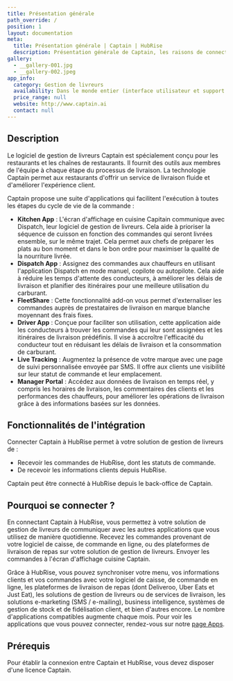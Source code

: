 ```yaml
---
title: Présentation générale
path_override: /
position: 1
layout: documentation
meta:
  title: Présentation générale | Captain | HubRise
  description: Présentation générale de Captain, les raisons de connecter votre caisse à HubRise et fonctionnalités de l'intégration avec HubRise. Synchronisez les données entre logiciel de caisse et applications.
gallery:
  - __gallery-001.jpg
  - __gallery-002.jpeg
app_info:
  category: Gestion de livreurs
  availability: Dans le monde entier (interface utilisateur et support en anglais)
  price_range: null
  website: http://www.captain.ai
  contact: null
---
```


## Description

Le logiciel de gestion de livreurs Captain est spécialement conçu pour les restaurants et les chaînes de restaurants.
Il fournit des outils aux membres de l'équipe à chaque étape du processus de livraison. La technologie Captain permet aux restaurants d'offrir un service de livraison fluide et d'améliorer l'expérience client.

Captain propose une suite d'applications qui facilitent l'exécution à toutes les étapes du cycle de vie de la commande :

- **Kitchen App** : L'écran d'affichage en cuisine Capitain communique avec Dispatch, leur logiciel de gestion de livreurs. Cela aide à prioriser la séquence de cuisson en fonction des commandes qui seront livrées ensemble, sur le même trajet. Cela permet aux chefs de préparer les plats au bon moment et dans le bon ordre pour maximiser la qualité de la nourriture livrée.
- **Dispatch App** : Assignez des commandes aux chauffeurs en utilisant l'application Dispatch en mode manuel, copilote ou autopilote. Cela aide à réduire les temps d'attente des conducteurs, à améliorer les délais de livraison et planifier des itinéraires pour une meilleure utilisation du carburant.
- **FleetShare** : Cette fonctionnalité add-on vous permet d'externaliser les commandes auprès de prestataires de livraison en marque blanche moyennant des frais fixes.
- **Driver App** : Conçue pour faciliter son utilisation, cette application aide les conducteurs à trouver les commandes qui leur sont assignées et les itinéraires de livraison prédéfinis. Il vise à accroître l'efficacité du conducteur tout en réduisant les délais de livraison et la consommation de carburant.
- **Live Tracking** : Augmentez la présence de votre marque avec une page de suivi personnalisée envoyée par SMS. Il offre aux clients une visibilité sur leur statut de commande et leur emplacement.
- **Manager Portal** : Accédez aux données de livraison en temps réel, y compris les horaires de livraison, les commentaires des clients et les performances des chauffeurs, pour améliorer les opérations de livraison grâce à des informations basées sur les données.

## Fonctionnalités de l'intégration

Connecter Captain à HubRise permet à votre solution de gestion de livreurs de :

- Recevoir les commandes de HubRise, dont les statuts de commande.
- De recevoir les informations clients depuis HubRise.

Captain peut être connecté à HubRise depuis le back-office de Captain.

## Pourquoi se connecter ?

En connectant Captain à HubRise, vous permettez à votre solution de gestion de livreurs de communiquer avec les autres applications que vous utilisez de manière quotidienne. Recevez les commandes provenant de votre logiciel de caisse, de commande en ligne, ou des plateformes de livraison de repas sur votre solution de gestion de livreurs. Envoyer les commandes à l'écran d'affichage cuisine Captain.

Grâce à HubRise, vous pouvez synchroniser votre menu, vos informations clients et vos commandes avec votre logiciel de caisse, de commande en ligne, les plateformes de livraison de repas (dont Deliveroo, Uber Eats et Just Eat), les solutions de gestion de livreurs ou de services de livraison, les solutions e-marketing (SMS / e-mailing), business intelligence, systèmes de gestion de stock et de fidélisation client, et bien d'autres encore. Le nombre d'applications compatibles augmente chaque mois. Pour voir les applications que vous pouvez connecter, rendez-vous sur notre [page Apps](/apps).

## Prérequis

Pour établir la connexion entre Captain et HubRise, vous devez disposer d'une licence Captain.
